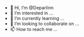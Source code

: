 - 👋 Hi, I’m @Deparlinn
- 👀 I’m interested in ...
- 🌱 I’m currently learning ...
- 💞️ I’m looking to collaborate on ...
- 📫 How to reach me ...

<!---
Deparlinn/Deparlinn is a ✨ special ✨ repository because its `README.md` (this file) appears on your GitHub profile.
You can click the Preview link to take a look at your changes.
--->
